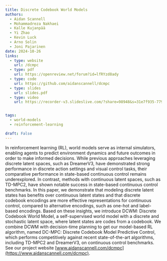 ```yaml
---
title: Discrete Codebook World Models
authors: 
  - Aidan Scannell
  - Mohammadreza Nakhaei
  - Kalle Kujanpää
  - Yi Zhao
  - Kevin Luck
  - Arno Solin
  - Joni Pajarinen
date: 2024-10-26
links:
  - type: website
    url: /dcmpc
  - type: pdf
    url: https://openreview.net/forum?id=lfRYzd8ady
  - type: code
    url: https://github.com/aidanscannell/dcmpc
  - type: slides
    url: slides.pdf
  - type: video
    url: https://recorder-v3.slideslive.com/?share=98948&s=31e7f935-779c-446d-962d-be9ff1ddc366


tags:
  - world-models
  - reinforcement-learning

draft: False
---
```

In reinforcement learning (RL), world models serve as internal simulators, enabling agents to predict environment dynamics and future outcomes in order to make informed decisions. While previous approaches leveraging discrete latent spaces, such as DreamerV3, have demonstrated strong performance in discrete action settings and visual control tasks, their comparative performance in state-based continuous control remains underexplored. In contrast, methods with continuous latent spaces, such as TD-MPC2, have shown notable success in state-based continuous control benchmarks. In this paper, we demonstrate that modeling discrete latent states has benefits over continuous latent states and that discrete codebook encodings are more effective representations for continuous control, compared to alternative encodings, such as one-hot and label-based encodings. Based on these insights, we introduce DCWM: Discrete Codebook World Model, a self-supervised world model with a discrete and stochastic latent space, where latent states are codes from a codebook. We combine DCWM with decision-time planning to get our model-based RL algorithm, named DC-MPC: Discrete Codebook Model Predictive Control, which performs competitively against recent state-of-the-art algorithms, including TD-MPC2 and DreamerV3, on continuous control benchmarks. See our project website [www.aidanscannell.com/dcmpc](https://www.aidanscannell.com/dcmpc).
